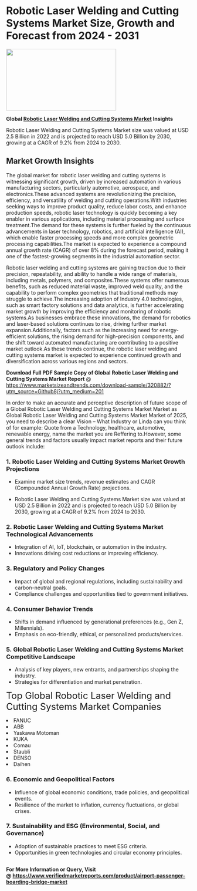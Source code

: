 <H1>Robotic Laser Welding and Cutting Systems Market Size, Growth and Forecast from 2024 - 2031</H1><img class="aligncenter size-medium wp-image-584254" src="https://thirdeyenews.in/wp-content/uploads/2024/09/Global-Market-Research-300x168.jpeg" alt="" width="300" height="168" /><p><strong>Global&nbsp;<a href="https://www.marketsizeandtrends.com/download-sample/320882/?utm_source=Github8j?utm_medium=201">Robotic Laser Welding and Cutting Systems Market</a> Insights</strong></p><p>Robotic Laser Welding and Cutting Systems Market size was valued at USD 2.5 Billion in 2022 and is projected to reach USD 5.0 Billion by 2030, growing at a CAGR of 9.2% from 2024 to 2030.</p><p><h2>Market Growth Insights</h2> <p>The global market for robotic laser welding and cutting systems is witnessing significant growth, driven by increased automation in various manufacturing sectors, particularly automotive, aerospace, and electronics.These advanced systems are revolutionizing the precision, efficiency, and versatility of welding and cutting operations.With industries seeking ways to improve product quality, reduce labor costs, and enhance production speeds, robotic laser technology is quickly becoming a key enabler in various applications, including material processing and surface treatment.The demand for these systems is further fueled by the continuous advancements in laser technology, robotics, and artificial intelligence (AI), which enable faster processing speeds and more complex geometric processing capabilities.The market is expected to experience a compound annual growth rate (CAGR) of over 8% during the forecast period, making it one of the fastest-growing segments in the industrial automation sector.</p> <p>Robotic laser welding and cutting systems are gaining traction due to their precision, repeatability, and ability to handle a wide range of materials, including metals, polymers, and composites.These systems offer numerous benefits, such as reduced material waste, improved weld quality, and the capability to perform complex geometries that traditional methods may struggle to achieve.The increasing adoption of Industry 4.0 technologies, such as smart factory solutions and data analytics, is further accelerating market growth by improving the efficiency and monitoring of robotic systems.As businesses embrace these innovations, the demand for robotics and laser-based solutions continues to rise, driving further market expansion.Additionally, factors such as the increasing need for energy-efficient solutions, the rising demand for high-precision components, and the shift toward automated manufacturing are contributing to a positive market outlook.As these trends continue, the robotic laser welding and cutting systems market is expected to experience continued growth and diversification across various regions and sectors.</p> <p><span class=""><strong>Download Full PDF Sample Copy of Global Robotic Laser Welding and Cutting Systems Market Report</strong> @ <a href="https://www.marketsizeandtrends.com/download-sample/320882/?utm_source=Github8j?utm_medium=201" target="_blank">https://www.marketsizeandtrends.com/download-sample/320882/?utm_source=Github8j?utm_medium=201</a></span></p><p>In order to make an accurate and perceptive description of future scope of a Global&nbsp;Robotic Laser Welding and Cutting Systems Market Market as Global&nbsp;Robotic Laser Welding and Cutting Systems Market Market of 2025, you need to describe a clear Vision &ndash; What Industry or Linda can you think of for example: Quote from a Technology, healthcare, automotive, renewable energy, name the market you are Reffering to.However, some general trends and factors usually impact market reports and their future outlook include:</p><h3>1.&nbsp;<strong>Robotic Laser Welding and Cutting Systems Market Growth Projections</strong></h3><ul><li>Examine market size trends, revenue estimates and CAGR (Compounded Annual Growth Rate) projections.</li><li><p>Robotic Laser Welding and Cutting Systems Market size was valued at USD 2.5 Billion in 2022 and is projected to reach USD 5.0 Billion by 2030, growing at a CAGR of 9.2% from 2024 to 2030.</p></li></ul><h3>2.&nbsp;<strong>Robotic Laser Welding and Cutting Systems Market Technological Advancements</strong></h3><ul><li>Integration of AI, IoT, blockchain, or automation in the industry.</li><li>Innovations driving cost reductions or improving efficiency.</li></ul><h3>3.&nbsp;<strong>Regulatory and Policy Changes</strong></h3><ul><li>Impact of global and regional regulations, including sustainability and carbon-neutral goals.</li><li>Compliance challenges and opportunities tied to government initiatives.</li></ul><h3>4.&nbsp;<strong>Consumer Behavior Trends</strong></h3><ul><li>Shifts in demand influenced by generational preferences (e.g., Gen Z, Millennials).</li><li>Emphasis on eco-friendly, ethical, or personalized products/services.</li></ul><h3>5.&nbsp;<strong>Global Robotic Laser Welding and Cutting Systems Market Competitive Landscape</strong></h3><ul><li>Analysis of key players, new entrants, and partnerships shaping the industry.</li><li>Strategies for differentiation and market penetration.</li></ul><p data-pm-slice="1 1 []"><span style="color: inherit; font-family: inherit; font-size: 25px;">Top Global Robotic Laser Welding and Cutting Systems Market Companies</span></p><div class="" data-test-id=""><p><li>FANUC</li><li> ABB</li><li> Yaskawa Motoman</li><li> KUKA</li><li> Comau</li><li> Staubli</li><li> DENSO</li><li> Daihen</li></p></div><h3>6.&nbsp;<strong>Economic and Geopolitical Factors</strong></h3><ul><li>Influence of global economic conditions, trade policies, and geopolitical events.</li><li>Resilience of the market to inflation, currency fluctuations, or global crises.</li></ul><h3>7.&nbsp;<strong>Sustainability and ESG (Environmental, Social, and Governance)</strong></h3><ul><li>Adoption of sustainable practices to meet ESG criteria.</li><li>Opportunities in green technologies and circular economy principles.</li></ul><h2><strong style="font-size: 14px;">For More Information or Query, Visit @&nbsp;</strong><a style="background-color: #ffffff; font-size: 14px;" href="https://www.marketsizeandtrends.com/report/robotic-laser-welding-and-cutting-systems-market/" target="_blank">https://www.verifiedmarketreports.com/product/airport-passenger-boarding-bridge-market</a></h2>